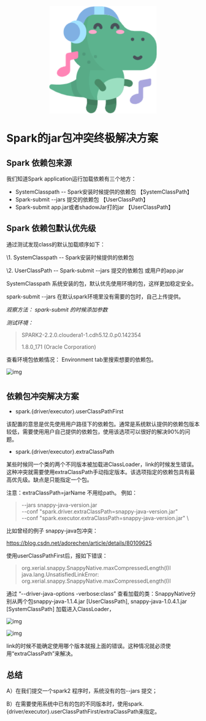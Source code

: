 <p align="center">
    <img width="280px" src="image/konglong/m2.png" >
</p>

# Spark的jar包冲突终极解决方案

## Spark 依赖包来源

我们知道Spark application运行加载依赖有三个地方：

- SystemClasspath -- Spark安装时候提供的依赖包   【SystemClassPath】
- Spark-submit --jars 提交的依赖包                【UserClassPath】
- Spark-submit app.jar或者shadowJar打的jar        【UserClassPath】

 

## Spark 依赖包默认优先级

通过测试发现class的默认加载顺序如下：

\1. SystemClasspath -- Spark安装时候提供的依赖包

\2. UserClassPath  -- Spark-submit --jars 提交的依赖包 或用户的app.jar

 

SystemClasspath 系统安装的包，默认优先使用环境的包，这样更加稳定安全。

spark-submit --jars 在默认spark环境里没有需要的包时，自己上传提供。

 

*观察方法： spark-submit 的时候添加参数*

 

*测试环境：* 

> SPARK2-2.2.0.cloudera1-1.cdh5.12.0.p0.142354
>
> 1.8.0_171 (Oracle Corporation)

 

查看环境包依赖情况： Environment tab里搜索想要的依赖包。

![img](https://img-blog.csdnimg.cn/2020111117383756.png?x-oss-process=image/watermark,type_ZmFuZ3poZW5naGVpdGk,shadow_10,text_aHR0cHM6Ly9ibG9nLmNzZG4ubmV0L2Fkb3JlY2hlbg==,size_16,color_FFFFFF,t_70)

 

#  

## 依赖包冲突解决方案

 

- spark.{driver/executor}.userClassPathFirst  

该配置的意思是优先使用用户路径下的依赖包。通常是系统默认提供的依赖包版本较低，需要使用用户自己提供的依赖包，使用该选项可以很好的解决90%的问题。

 

- spark.{driver/executor}.extraClassPath 

某些时候同一个类的两个不同版本被加载进ClassLoader，link的时候发生错误。这种冲突就需要使用extraClassPath手动指定版本。该选项指定的依赖包具有最高优先级。缺点是只能指定一个包。

 

注意：extraClassPath=jarName 不用给path。 例如：

> --jars snappy-java-version.jar  \
>  --conf "spark.driver.extraClassPath=snappy-java-version.jar" \
>  --conf "spark.executor.extraClassPath=snappy-java-version.jar" \

 

比如曾经的例子 snappy-java包冲突：

https://blog.csdn.net/adorechen/article/details/80109625

使用userClassPathFirst后，报如下错误：

> org.xerial.snappy.SnappyNative.maxCompressedLength(I)I
>  java.lang.UnsatisfiedLinkError: org.xerial.snappy.SnappyNative.maxCompressedLength(I)I

通过 “--driver-java-options -verbose:class”  查看加载的类：SnappyNative分别从两个包snappy-java-1.1.4.jar [UserClassPath],  snappy-java-1.0.4.1.jar [SystemClassPath] 加载进入ClassLoader，

![img](https://img-blog.csdnimg.cn/20201112153340856.png)

![img](https://img-blog.csdnimg.cn/20201112153306550.png?x-oss-process=image/watermark,type_ZmFuZ3poZW5naGVpdGk,shadow_10,text_aHR0cHM6Ly9ibG9nLmNzZG4ubmV0L2Fkb3JlY2hlbg==,size_16,color_FFFFFF,t_70)

link的时候不能确定使用哪个版本就报上面的错误。这种情况就必须使用“extraClassPath”来解决。

## 总结

A）在我们提交一个spark2 程序时，系统没有的包--jars 提交；

B）在需要使用系统中已有的包的不同版本时，使用spark.{driver/executor}.userClassPathFirst/extraClassPath来指定。

